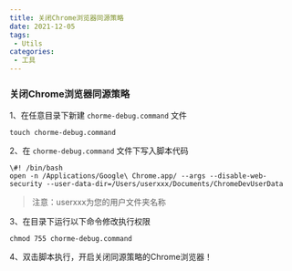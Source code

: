 ```yaml
---
title: 关闭Chrome浏览器同源策略
date: 2021-12-05
tags:
 - Utils
categories:
 - 工具
---
```


### 关闭Chrome浏览器同源策略

1、在任意目录下新建 `chorme-debug.command` 文件

```shell
touch chorme-debug.command
```

2、在 `chorme-debug.command` 文件下写入脚本代码

```shell
\#! /bin/bash
open -n /Applications/Google\ Chrome.app/ --args --disable-web-security --user-data-dir=/Users/userxxx/Documents/ChromeDevUserData
```

> 注意：userxxx为您的用户文件夹名称

3、在目录下运行以下命令修改执行权限

```shell
chmod 755 chorme-debug.command
```

4、双击脚本执行，开启关闭同源策略的Chrome浏览器！

